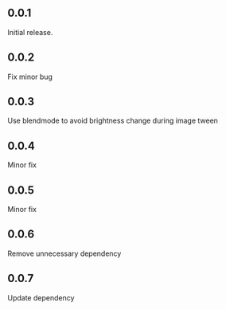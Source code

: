 ## 0.0.1

Initial release. 

## 0.0.2

Fix minor bug

## 0.0.3

Use blendmode to avoid brightness change during image tween

## 0.0.4

Minor fix

## 0.0.5

Minor fix

## 0.0.6

Remove unnecessary dependency

## 0.0.7

Update dependency
